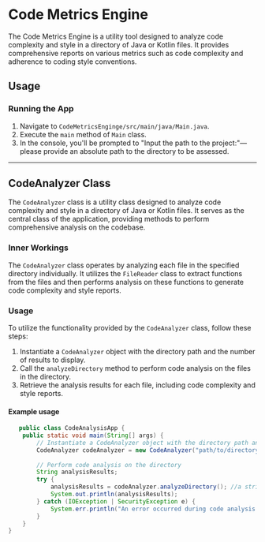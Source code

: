 # Code Metrics Engine

The Code Metrics Engine is a utility tool designed to analyze code complexity and style in a directory of Java or Kotlin files.
It provides comprehensive reports on various metrics such as code complexity and adherence to coding style conventions.

## Usage

### Running the App

1. Navigate to `CodeMetricsEnginge/src/main/java/Main.java`.
2. Execute the `main` method of `Main` class.
3. In the console, you'll be prompted to "Input the path to the project:"—please provide an absolute path to the directory to be assessed.

----

## CodeAnalyzer Class

The `CodeAnalyzer` class is a utility class designed to analyze code complexity and style in a directory of Java or Kotlin files. It serves as the central class of the application, providing methods to perform comprehensive analysis on the codebase.

### Inner Workings

The `CodeAnalyzer` class operates by analyzing each file in the specified directory individually. 
It utilizes the `FileReader` class to extract functions from the files and then performs analysis on these functions to generate code complexity and style reports.

### Usage

To utilize the functionality provided by the `CodeAnalyzer` class, follow these steps:

1. Instantiate a `CodeAnalyzer` object with the directory path and the number of results to display.
2. Call the `analyzeDirectory` method to perform code analysis on the files in the directory.
3. Retrieve the analysis results for each file, including code complexity and style reports.

#### Example usage
```java
   public class CodeAnalysisApp {
    public static void main(String[] args) {
        // Instantiate a CodeAnalyzer object with the directory path and number of results
        CodeAnalyzer codeAnalyzer = new CodeAnalyzer("path/to/directory", 5);
        
        // Perform code analysis on the directory
        String analysisResults;
        try {
            analysisResults = codeAnalyzer.analyzeDirectory(); //a string containing a detailed raport will be returned
            System.out.println(analysisResults);
        } catch (IOException | SecurityException e) {
            System.err.println("An error occurred during code analysis: " + e.getMessage());
        }
    }
}
```



